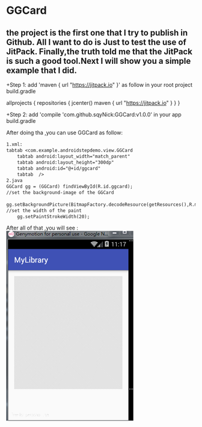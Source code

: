 GGCard
===
the project is the first one that I try to publish in Github. All I want to do is Just to test the use of JitPack. Finally,the truth told me that the JitPack is such a good tool.Next I will show you a simple example that I did.
----------------------------------------------------------------------------------------------------------------------------------------
+Step 1:
 add  'maven { url "https://jitpack.io" }' as follow in your root project build.gradle
 
allprojects {
    repositories {
        jcenter()
        maven { url "https://jitpack.io" }
    }
}

+Step 2:
 add 'compile 'com.github.sqyNick:GGCard:v1.0.0' in your app build.gradle
 
 After doing tha ,you can use GGCard as follow:
 
 	1.xml:
	tabtab <com.example.androidstepdemo.view.GGCard
        tabtab android:layout_width="match_parent"
        tabtab android:layout_height="300dp"
        tabtab android:id="@+id/ggcard"
        tabtab  />
	2.java
	GGCard gg = (GGCard) findViewById(R.id.ggcard);
	//set the background-image of the GGCard
        gg.setBackgroundPicture(BitmapFactory.decodeResource(getResources(),R.mipmap.ic_launcher)); 
	//set the width of the paint
        gg.setPaintStrokeWidth(20);
		
After all of that ,you will see :
![github](https://github.com/sqyNick/GGCard/blob/master/android_ggcard.gif)

 

